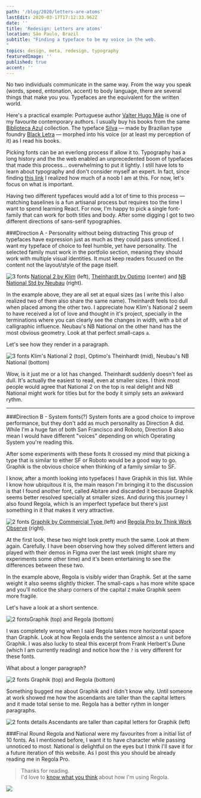 ```yaml
---
path: '/blog/2020/letters-are-atoms'
lastEdit: 2020-03-17T17:12:33.962Z
date: ''
title: 'Redesign: Letters are atoms'
location: São Paulo, Brazil
subtitle: "Finding a typeface to be my voice in the web.
"
topics: design, meta, redesign, typography
featuredImage: ''
published: true
accent: ''
---
```


No two individuals communicate in the same way. From the way you speak (words, speed, entonation, accent) to body language, there are several things that make you you. Typefaces are the equivalent for the written world.

Here's a practical example: Portuguese author [Valter Hugo Mãe](https://en.wikipedia.org/wiki/Valter_hugo_m%C3%A3e) is one of my favourite contemporary authors. I usually buy his books from the same [Biblioteca Azul](http://globolivros.globo.com/autores/valter-hugo-mae) collection. The typeface [Silva](https://blackletra.com/fonts/silva_text/) — made by Brazilian type foundry [Black Letra](https://blackletra.com/) — morphed into his voice (or at least my perception of it) as I read his books.

Picking fonts can be an everlong process if allow it to. Typography has a long history and the the web enabled an unprecedented boom of typefaces that made this process... overwhelming to put it lightly. I still have lots to learn about typography and don't consider myself an expert. In fact, since finding [this link](https://practicaltypography.com/) I realized how much of a noob I am at this. For now, let's focus on what is important.

Having two different typefaces would add a lot of time to this process — matching baselines is a fun artisanal process but requires too the time I want to spend learning React. For now, I'm happy to pick a single font-family that can work for both titles and body. After some digging I got to two different directions of sans-serif typographies.

###Direction A - Personality without being distracting
This group of typefaces have expression just as much as they could pass unnoticed. I want my typeface of choice to feel humble, yet have personality. The selected family must work in the portfolio section, meaning they should work with multiple visual identities. It must keep readers focused on the content not the layout/style of the page itself.

![3 fonts](https://lh3.google.com/u/0/d/1490wGraIKHS8hxs11D_dg-7ZIF-End3j=w2880-h1596-iv1)
[National 2 by Klim](https://klim.co.nz/retail-fonts/national/) (left), [Theinhardt by Optimo](https://www.optimo.ch/typefaces_Theinhardt.html) (center) and [NB National Std by Neubau](https://neubauberlin.com/project/neubau-national/) (right). 


In the example above, they are all set at equal sizes (as I write this I also realized two of them also share the same name). Theinhardt feels too dull when placed among the other two. I appreciate how Klim's National 2 seem to have received a lot of love and thought in it's project, specially in the terminations where you can clearly see the changes in width, with a bit of calligraphic influence. Neubau's NB National on the other hand has the most obvious geometry. Look at that perfect small-caps `a`.

Let's see how they render in a paragraph.

![3 fonts](https://lh3.google.com/u/0/d/1PivcnzIyfy3Bk2asAS1B7GBgd5TxlBFK=w2880-h1596-iv1) 
Klim's National 2 (top), Optimo's Theinhardt (mid), Neubau's NB National (bottom)

Wow, is it just me or a lot has changed. Theinhardt suddenly doesn't feel as dull. It's actually the easiest to read, even at smaller sizes. I think most people would agree that National 2 on the top is real delight and NB National might work for titles but for the body it simply sets an awkward rythm.

<hr>

###Direction B - System fonts(?)
System fonts are a good choice to improve performance, but they don't add as much personality as Direction A did. While I'm a huge fan of both San Francisco and Roboto, Direction B also mean I would have different "voices" depending on which Operating System you're reading this.

After some experiments with these fonts It crossed my mind that picking a type that is similar to either SF or Roboto would be a good way to go. Graphik is the obvious choice when thinking of a family similar to SF.

I know, after a month looking into typefaces I have Graphik in this list. While I know how ubiquitous it is, the main reason I'm bringing it to the discussion is that I found another font, called Abitare and discarded it because Graphik seems better resolved specially at smaller sizes. And during this journey I also found Regola, which is an imperfect typeface but there's just something in it that makes it very attractive.

![2 fonts](https://lh3.google.com/u/0/d/145pCDw1fo3I1oVSisjOl6NRGCFxFBKP5=w2880-h1596-iv1) [Graphik by Commercial Type ](https://commercialtype.com/catalog/graphik) (left) and [Regola Pro by Think Work Observe](https://t-wo.it/font/regolapro/) (right).

At the first look, these two might look pretty much the same. Look at them again. Carefully. I have been observing how they solved different letters and played with their demos in Figma over the last week (might share my experiments some other time) and it's been entertaining to see the differences between these two.

In the example above, Regola is visibly wider than Graphik. Set at the same weight it also seems slightly thicker. The small-caps `a` has more white space and you'll notice the sharp corners of the capital `Z` make Graphik seem more fragile.

Let's have a look at a short sentence.

![2 fonts](https://lh3.google.com/u/0/d/1votX12HM5wbScFhtiqtAUNWQgb85Xyy2=w2880-h1596-iv1)Graphik (top) and Regola (bottom)

I was completely wrong when I said Regola takes more horizontal space than Graphik. Look at how Regola ends the sentence almost a `n` unit before Graphik. I was also lucky to steal this excerpt from Frank Herbert's Dune (which I am currently reading) and notice how the `?` is very different for these fonts.

What about a longer paragraph?

![2 fonts](https://lh3.google.com/u/0/d/1hwo4PGlO7x1b1CbllH2CqCrQy8W1pzGh=w2880-h1596-iv1) Graphik (top) and Regola (bottom)

Something bugged me about Graphik and I didn't know why. Until someone at work showed me how the ascendants are taller than the capital letters and it made total sense to me. Regola has a better rythm in longer paragraphs.

![2 fonts details](https://lh3.google.com/u/0/d/1T4-FXaoJ0X0cyV0YrezHmCW8iwnd-tLb=w2880-h1596-iv1) Ascendants are taller than capital letters for Graphik (left)

###Final Round
Regola and National were my favourites from a initial list of 10 fonts. As I mentioned before, I want it to have character while passing unnoticed to most. National is delightful on the eyes but I think I'll save it for a future iteration of this website. As I post this you should be already reading me in Regola Pro.

>Thanks for reading. <br>
I'd love to [know what you think](mailto:hey@lucasterra.com?subject=Thoughts%20on%20your%20typeface%20selection) about how I'm using Regola.

![](https://t-wo.it/wp-content/uploads/2018/01/RegolaPro-Gallery-2018-03-1.jpg)